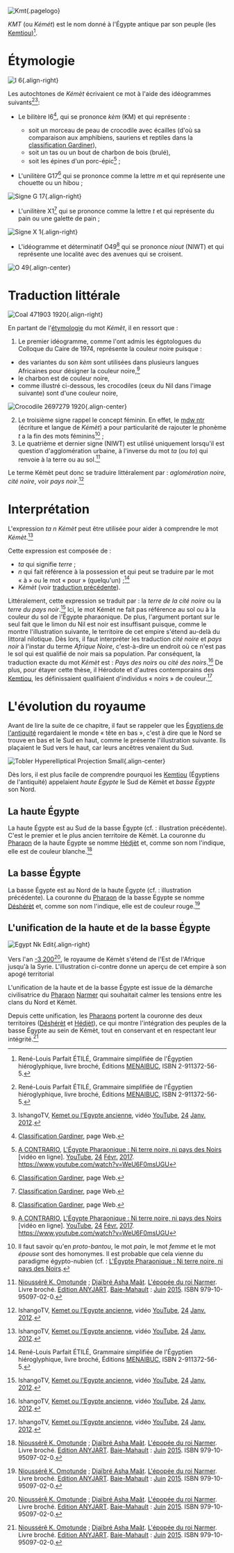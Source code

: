 <!-- TITLE: Kémèt / Égypte pharaonique antique -->
<!-- SUBTITLE: L'Égypte pharaonique antique : Kémèt -->

![Kmt](/uploads/ecriture/kmt.png "Kmt"){.pagelogo}

*KMT* (ou *Kémét*) est le nom donné à l'Égypte antique par son peuple (les [Kemtiou](/peuple/afrique/nord-est/empire/kmt/kemtiou))[^1].

# Étymologie
![I 6](/uploads/ecriture/i-6.png "Idéogramme I6"){.align-right}

Les autochtones de *Kémèt* écrivaient ce mot à l'aide des idéogrammes suivants[^1][^3]:

* Le bilitère I6[^2], qui se prononce *kèm* (KM) et qui représente :
	* soit un morceau de peau de crocodile avec écailles (d'où sa comparaison aux amphibiens, sauriens et reptiles dans la [classification Gardiner](/ecriture/hieroglyphe/classification-gardiner)),
	* soit un tas ou un bout de charbon de bois (brulé),
	* soit les épines d'un porc-épic[^4] ;

* L'unilitère G17[^2] qui se prononce comme la lettre *m* et qui représente une chouette ou un hibou ;

![Signe G 17](/uploads/ecriture/signe-g-17.png "Signe G17"){.align-right}

* L'unilitère X1[^2] qui se prononce comme la lettre *t* et qui représente du pain ou une galette de pain ;

![Signe X 1](/uploads/ecriture/signe-x-1.png "Signe X1"){.align-right}

* L'idéogramme et déterminatif O49[^2] qui se prononce *niout* (NIWT) et qui représente une localité avec des avenues qui se croisent.

![O 49](/uploads/ecriture/o-49.png "Signe O49"){.align-center}
# Traduction littérale
![Coal 471903 1920](/uploads/object/coal-471903-1920.jpg "Tas de charbon"){.align-right}

En partant de l'[étymologie](#etymologie) du mot *Kémèt*, il en ressort que :
1.  Le premier idéogramme, comme l'ont admis les égptologues du Colloque du Caire de 1974, représente la couleur noire puisque :
  * des variantes du son *kèm* sont utilisées dans plusieurs langues Africaines pour désigner la couleur noire,[^4]
  * le charbon est de couleur noire,
  * comme illustré ci-dessous, les crocodiles (ceux du Nil dans l'image suivante) sont d'une couleur noire,

![Crocodile 2697279 1920](/uploads/animaux/crocodile-2697279-1920.jpg "Crocodiles du Nil"){.align-center}

2. Le troisième signe rappel le concept féminin. En effet, le [mdw ntr](/ecriture/hieroglyphe/mdw-ntr) (écriture et langue de *Kémèt*) a pour particularité de rajouter le phonème *t* a la fin des mots féminins[^6] ;
3. Le quatrième et dernier signe (NIWT) est utilisé uniquement lorsqu'il est question d'agglomération urbaine, à l'inverse du mot *ta* (ou *to*) qui renvoie à la terre ou au sol.[^5]

Le terme Kémèt peut donc se traduire littéralement par : *aglomération noire*, *cité noire*, voir *pays noir*.[^3]

# Interprétation
L'expression *ta n Kémèt* peut être utilisée pour aider à comprendre le mot *Kémèt*.[^3]

Cette expression est composée de :
* *ta* qui signifie *terre* ;
* *n* qui fait référence à la possession et qui peut se traduire par le mot « à » ou le mot « pour » (quelqu'un) ;[^1]
* *Kémèt* (voir [traduction précédente](#traduction-litterale)).

Littéralement, cette expression se traduit par : la *terre de la cité noire* ou la *terre du pays noir*.[^3]  Ici, le mot Kémèt ne fait pas référence au sol ou à la couleur du sol de l'Égypte pharaonique. De plus, l'argument portant sur le seul fait que le limon du Nil est noir est insuffisant puisque, comme le montre l'illustration suivante, le territoire de cet empire s'étend au-delà du littoral nilotique.
Dès lors, il faut interpréter les traduction *cité noire* et *pays noir* à l'instar du terme *Afrique Noire*, c'est-à-dire un endroit où ce n'est pas le sol qui est qualifié de noir mais sa population. Par conséquent, la traduction exacte du mot *Kémèt* est : *Pays des noirs* ou *cité des noirs*.[^3]
De plus, pour étayer cette thèse, il Hérodote et d'autres contemporains des [Kemtiou](/peuple/afrique/nord-est/empire/kmt/kemtiou), les définissaient qualifiaient d'individus « noirs » de couleur.[^3]

# L'évolution du royaume
Avant de lire la suite de ce chapitre, il faut se rappeler que les [Égyptiens de l'antiquité](/peuple/afrique/nord-est/empire/kmt/kemtiou) regardaient le monde « tête en bas », c'est à dire que le Nord se trouve en bas et le Sud en haut, comme le présente l'illustration suivante. Ils plaçaient le Sud vers le haut, car leurs ancêtres venaient du Sud.

![Tobler Hyperelliptical Projection Small](/uploads/earth/tobler-hyperelliptical-projection-small.png "Tobler Hyperelliptical Projection Small"){.align-center}

Dès lors, il est plus facile de comprendre pourquoi les [Kemtiou](/peuple/afrique/nord-est/empire/kmt/kemtiou) (Égyptiens de l'antiquité) appelaient *haute Égypte* le Sud de Kémèt et *basse Égypte* son Nord.

## La haute Égypte
La haute Égypte est au Sud de la basse Égypte (cf. : illustration précédente). C'est le premier et le plus ancien territoire de Kémèt.
La couronne du [Pharaon](/personnalite/titre/per-aat) de la haute Égypte se nomme [Hédjèt](/objet/noblesse/afrique/nord-est/kmt/couronne#hedjet) et, comme son nom l'indique, elle est de couleur blanche.[^5]

## La basse Égypte
La basse Égypte est au Nord de la haute Égypte (cf. : illustration précédente).
La couronne du [Pharaon](/personnalite/titre/per-aat) de la basse Égypte se nomme [Déshérèt](/objet/noblesse/afrique/nord-est/kmt/couronne#desheret) et, comme son nom l'indique, elle est de couleur rouge.[^5]

## L'unification de la haute et de la basse Égypte
![Egypt Nk Edit](/uploads/egypt-nk-edit.png "Territoire de la haute et de la basse Égypte à son apogée territoriale"){.align-right}

Vers l'an [-3 200](/histoire/date/calendrier-gregorien/par-an/-3200)[^5], le royaume de Kémèt s'étend de l'Est de l'Afrique jusqu'à la Syrie.
L'illustration ci-contre donne un aperçu de cet empire à son apogé territorial

L'unification de la haute et de la basse Égypte est issue de la démarche civilisatrice du [Pharaon](/personnalite/titre/per-aat) [Narmer](/personnalite/homme/noble/souverain/pharaon/afrique/nord-est/kmt/narmer) qui souhaitait calmer les tensions entre les clans du Nord et Kémèt.

Depuis cette unification, les [Pharaons](/personnalite/titre/per-aat) portent la couronne des deux territoires ([Déshérèt](/objet/noblesse/afrique/nord-est/kmt/couronne#desheret) et [Hédjèt](/objet/noblesse/afrique/nord-est/kmt/couronne#hedjet)), ce qui montre l'intégration des peuples de la basse Égypte au sein de Kémèt, tout en conservant et en respectant leur intégrité.[^5]


<!-- Sources -->
[^1]: René-Louis Parfait ÉTILÉ, Grammaire simplifiée de l'Égyptien hiéroglyphique, livre broché, Éditions [MENAIBUC](/organisme/editeur/menaibuc), ISBN 2-911372-56-5.
[^2]: [Classification Gardiner](/ecriture/hieroglyphe/classification-gardiner), page Web.
[^3]: IshangoTV, [Kemet ou l'Egypte ancienne](https://www.youtube.com/watch?v=lfS4IzC4eLM), vidéo [YouTube](http://youtube.com), [24](/histoire/date/calendrier-gregorien/par-jour/24) [Janv.](/histoire/date/calendrier-gregorien/par-mois/janvier) [2012](/histoire/date/calendrier-gregorien/par-annee/2012).
[^4]: [A CONTRARIO](/personnalite/homme/polymathe/afrique/ouest/cameroun/dibombari-mbock), [L'Égypte Pharaonique : Ni terre noire, ni pays des Noirs](https://www.youtube.com/watch?v=WeU6F0msUGU) [vidéo en ligne]. [YouTube](http://youtube.com), [24](/histoire/date/calendrier-gregorien/par-jour/24) [Févr.](/histoire/date/calendrier-gregorien/par-mois/fevrier) [2017](/histoire/date/calendrier-gregorien/par-annee/2017). https://www.youtube.com/watch?v=WeU6F0msUGU
[^5]: [Nioussérê K. Omotunde](/personnalite/homme/polymathe/caraibes/midi/departement/karukera/nioussere-kalala-omotunde) ; [Djaïbré Asha Maât](/personnalite/a-classer/djaibre-asha-maat). [L'épopée du roi Narmer](/ouvrage/kemty/l-epopee-du-roi-narmer). Livre broché. [Edition ANYJART](/organisme/a-classer/anyjart). [Baie-Mahault](/geographie/ile/caraibes/midi/karukera) : [Juin](/histoire/date/calendrier-gregorien/par-mois/juin) [2015](/histoire/date/calendrier-gregorien/par-annee/2015). ISBN 979-10-95097-02-0.
[^6]: Il faut savoir qu'en *proto-bantou*, le mot *pain*, le mot *femme* et le mot *épouse* sont des homonymes. Il est probable que cela vienne du paradigme égypto-nubien (cf. : [L'Égypte Pharaonique : Ni terre noire, ni pays des Noirs](https://www.youtube.com/watch?v=WeU6F0msUGU).